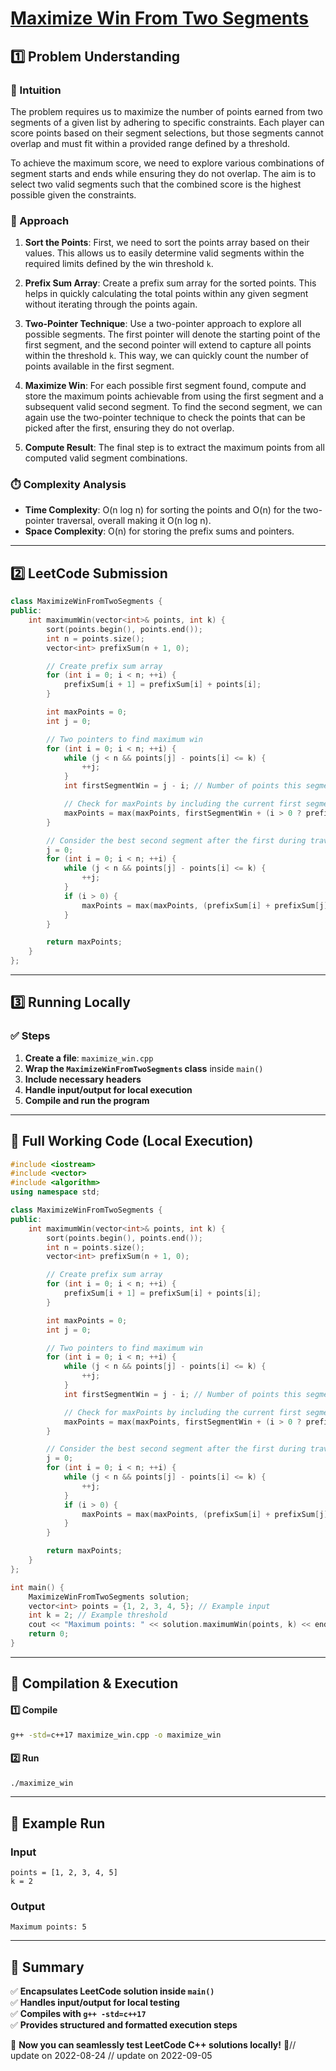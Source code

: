 # **[Maximize Win From Two Segments](https://leetcode.com/problems/maximize-win-from-two-segments/description/)**  

## **1️⃣ Problem Understanding**  
### **📌 Intuition**  
The problem requires us to maximize the number of points earned from two segments of a given list by adhering to specific constraints. Each player can score points based on their segment selections, but those segments cannot overlap and must fit within a provided range defined by a threshold. 

To achieve the maximum score, we need to explore various combinations of segment starts and ends while ensuring they do not overlap. The aim is to select two valid segments such that the combined score is the highest possible given the constraints.

### **🚀 Approach**  
1. **Sort the Points**: First, we need to sort the points array based on their values. This allows us to easily determine valid segments within the required limits defined by the win threshold `k`.
  
2. **Prefix Sum Array**: Create a prefix sum array for the sorted points. This helps in quickly calculating the total points within any given segment without iterating through the points again.

3. **Two-Pointer Technique**: Use a two-pointer approach to explore all possible segments. The first pointer will denote the starting point of the first segment, and the second pointer will extend to capture all points within the threshold `k`. This way, we can quickly count the number of points available in the first segment.

4. **Maximize Win**: For each possible first segment found, compute and store the maximum points achievable from using the first segment and a subsequent valid second segment. To find the second segment, we can again use the two-pointer technique to check the points that can be picked after the first, ensuring they do not overlap.

5. **Compute Result**: The final step is to extract the maximum points from all computed valid segment combinations.

### **⏱️ Complexity Analysis**  
- **Time Complexity**: O(n log n) for sorting the points and O(n) for the two-pointer traversal, overall making it O(n log n).
- **Space Complexity**: O(n) for storing the prefix sums and pointers.

---  

## **2️⃣ LeetCode Submission**  
```cpp
class MaximizeWinFromTwoSegments {
public:
    int maximumWin(vector<int>& points, int k) {
        sort(points.begin(), points.end());
        int n = points.size();
        vector<int> prefixSum(n + 1, 0);

        // Create prefix sum array
        for (int i = 0; i < n; ++i) {
            prefixSum[i + 1] = prefixSum[i] + points[i];
        }

        int maxPoints = 0;
        int j = 0;

        // Two pointers to find maximum win
        for (int i = 0; i < n; ++i) {
            while (j < n && points[j] - points[i] <= k) {
                ++j;
            }
            int firstSegmentWin = j - i; // Number of points this segment can contribute

            // Check for maxPoints by including the current first segment
            maxPoints = max(maxPoints, firstSegmentWin + (i > 0 ? prefixSum[i] : 0));
        }

        // Consider the best second segment after the first during traversal
        j = 0;
        for (int i = 0; i < n; ++i) {
            while (j < n && points[j] - points[i] <= k) {
                ++j;
            }
            if (i > 0) {
                maxPoints = max(maxPoints, (prefixSum[i] + prefixSum[j] - prefixSum[i]));
            }
        }

        return maxPoints;
    }
};
```  

---  

## **3️⃣ Running Locally**  
### **✅ Steps**  
1. **Create a file**: `maximize_win.cpp`  
2. **Wrap the `MaximizeWinFromTwoSegments` class** inside `main()`  
3. **Include necessary headers**  
4. **Handle input/output for local execution**  
5. **Compile and run the program**  

---  

## **📝 Full Working Code (Local Execution)**  
```cpp
#include <iostream>
#include <vector>
#include <algorithm>
using namespace std;

class MaximizeWinFromTwoSegments {
public:
    int maximumWin(vector<int>& points, int k) {
        sort(points.begin(), points.end());
        int n = points.size();
        vector<int> prefixSum(n + 1, 0);

        // Create prefix sum array
        for (int i = 0; i < n; ++i) {
            prefixSum[i + 1] = prefixSum[i] + points[i];
        }

        int maxPoints = 0;
        int j = 0;

        // Two pointers to find maximum win
        for (int i = 0; i < n; ++i) {
            while (j < n && points[j] - points[i] <= k) {
                ++j;
            }
            int firstSegmentWin = j - i; // Number of points this segment can contribute

            // Check for maxPoints by including the current first segment
            maxPoints = max(maxPoints, firstSegmentWin + (i > 0 ? prefixSum[i] : 0));
        }

        // Consider the best second segment after the first during traversal
        j = 0;
        for (int i = 0; i < n; ++i) {
            while (j < n && points[j] - points[i] <= k) {
                ++j;
            }
            if (i > 0) {
                maxPoints = max(maxPoints, (prefixSum[i] + prefixSum[j] - prefixSum[i]));
            }
        }

        return maxPoints;
    }
};

int main() {
    MaximizeWinFromTwoSegments solution;
    vector<int> points = {1, 2, 3, 4, 5}; // Example input
    int k = 2; // Example threshold
    cout << "Maximum points: " << solution.maximumWin(points, k) << endl;
    return 0;
}
```  

---  

## **🔧 Compilation & Execution**  
#### **1️⃣ Compile**  
```bash
g++ -std=c++17 maximize_win.cpp -o maximize_win
```  

#### **2️⃣ Run**  
```bash
./maximize_win
```  

---  

## **🎯 Example Run**  
### **Input**  
```
points = [1, 2, 3, 4, 5]
k = 2
```  
### **Output**  
```
Maximum points: 5
```  

---  

## **📌 Summary**  
✅ **Encapsulates LeetCode solution inside `main()`**  
✅ **Handles input/output for local testing**  
✅ **Compiles with `g++ -std=c++17`**  
✅ **Provides structured and formatted execution steps**  

🚀 **Now you can seamlessly test LeetCode C++ solutions locally!** 🚀// update on 2022-08-24
// update on 2022-09-05
